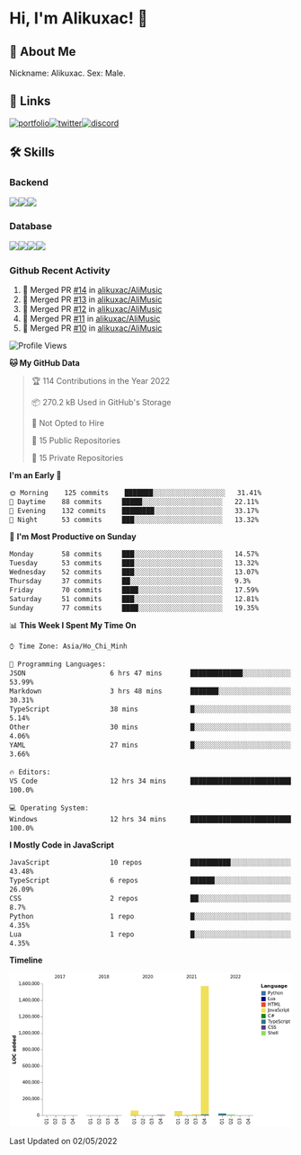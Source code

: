 # Hi, I'm Alikuxac! 👋
## 🚀 About Me
Nickname: Alikuxac.
Sex: Male.

## 🔗 Links
[![portfolio][portfolio-badge]][website-link][![twitter][twitter-badge]][twitter-link][![discord][discord-badge]][discord-link]

## 🛠 Skills
<!---### Frontend--->

### Backend
[![](https://img.shields.io/badge/C%23-239120?style=for-the-badge&logo=c-sharp&logoColor=white)]()[![](https://img.shields.io/badge/JavaScript-F7DF1E?style=for-the-badge&logo=javascript&logoColor=black)]()[![](https://img.shields.io/badge/TypeScript-007ACC?style=for-the-badge&logo=typescript&logoColor=white)]()
### Database
[![](https://img.shields.io/badge/MySQL-00000F?style=for-the-badge&logo=mysql&logoColor=white)]()[![](https://img.shields.io/badge/MongoDB-4EA94B?style=for-the-badge&logo=mongodb&logoColor=white)]()[![](https://img.shields.io/badge/PostgreSQL-316192?style=for-the-badge&logo=postgresql&logoColor=white)]()[![](https://img.shields.io/badge/Redis-D82C20?style=for-the-badge&logo=RedislogoColor=white)]()
<!---### Tools--->

<!---### Framework--->

### Github Recent Activity
<!--START_SECTION:activity-->
1. 🎉 Merged PR [#14](https://github.com/alikuxac/AliMusic/pull/14) in [alikuxac/AliMusic](https://github.com/alikuxac/AliMusic)
2. 🎉 Merged PR [#13](https://github.com/alikuxac/AliMusic/pull/13) in [alikuxac/AliMusic](https://github.com/alikuxac/AliMusic)
3. 🎉 Merged PR [#12](https://github.com/alikuxac/AliMusic/pull/12) in [alikuxac/AliMusic](https://github.com/alikuxac/AliMusic)
4. 🎉 Merged PR [#11](https://github.com/alikuxac/AliMusic/pull/11) in [alikuxac/AliMusic](https://github.com/alikuxac/AliMusic)
5. 🎉 Merged PR [#10](https://github.com/alikuxac/AliMusic/pull/10) in [alikuxac/AliMusic](https://github.com/alikuxac/AliMusic)
<!--END_SECTION:activity-->

<!--START_SECTION:waka-->
![Profile Views](http://img.shields.io/badge/Profile%20Views-82-blue)

**🐱 My GitHub Data** 

> 🏆 114 Contributions in the Year 2022
 > 
> 📦 270.2 kB Used in GitHub's Storage 
 > 
> 🚫 Not Opted to Hire
 > 
> 📜 15 Public Repositories 
 > 
> 🔑 15 Private Repositories  
 > 
**I'm an Early 🐤** 

```text
🌞 Morning    125 commits    ███████░░░░░░░░░░░░░░░░░░   31.41% 
🌆 Daytime    88 commits     █████░░░░░░░░░░░░░░░░░░░░   22.11% 
🌃 Evening    132 commits    ████████░░░░░░░░░░░░░░░░░   33.17% 
🌙 Night      53 commits     ███░░░░░░░░░░░░░░░░░░░░░░   13.32%

```
📅 **I'm Most Productive on Sunday** 

```text
Monday       58 commits     ███░░░░░░░░░░░░░░░░░░░░░░   14.57% 
Tuesday      53 commits     ███░░░░░░░░░░░░░░░░░░░░░░   13.32% 
Wednesday    52 commits     ███░░░░░░░░░░░░░░░░░░░░░░   13.07% 
Thursday     37 commits     ██░░░░░░░░░░░░░░░░░░░░░░░   9.3% 
Friday       70 commits     ████░░░░░░░░░░░░░░░░░░░░░   17.59% 
Saturday     51 commits     ███░░░░░░░░░░░░░░░░░░░░░░   12.81% 
Sunday       77 commits     ████░░░░░░░░░░░░░░░░░░░░░   19.35%

```


📊 **This Week I Spent My Time On** 

```text
⌚︎ Time Zone: Asia/Ho_Chi_Minh

💬 Programming Languages: 
JSON                     6 hrs 47 mins       █████████████░░░░░░░░░░░░   53.99% 
Markdown                 3 hrs 48 mins       ███████░░░░░░░░░░░░░░░░░░   30.31% 
TypeScript               38 mins             █░░░░░░░░░░░░░░░░░░░░░░░░   5.14% 
Other                    30 mins             █░░░░░░░░░░░░░░░░░░░░░░░░   4.06% 
YAML                     27 mins             █░░░░░░░░░░░░░░░░░░░░░░░░   3.66%

🔥 Editors: 
VS Code                  12 hrs 34 mins      █████████████████████████   100.0%

💻 Operating System: 
Windows                  12 hrs 34 mins      █████████████████████████   100.0%

```

**I Mostly Code in JavaScript** 

```text
JavaScript               10 repos            ██████████░░░░░░░░░░░░░░░   43.48% 
TypeScript               6 repos             ██████░░░░░░░░░░░░░░░░░░░   26.09% 
CSS                      2 repos             ██░░░░░░░░░░░░░░░░░░░░░░░   8.7% 
Python                   1 repo              █░░░░░░░░░░░░░░░░░░░░░░░░   4.35% 
Lua                      1 repo              █░░░░░░░░░░░░░░░░░░░░░░░░   4.35%

```


**Timeline**

![Chart not found](https://raw.githubusercontent.com/alikuxac/alikuxac/master/charts/bar_graph.png) 


 Last Updated on 02/05/2022
<!--END_SECTION:waka-->

<!--- Link definition --->
[website-link]: https://alikuxac.xyz/
[twitter-link]: https://twitter.com/alikuxac
[discord-link]: https://discord.gg/8yfv46W
[kofi-link]: https://ko-fi.com/alikuxac
[Facebook]: https://www.facebook.com/anikuxac

[Instagram]: https://www.instagram.com/alikuxac/

<!--- Badgee Imag --->
[portfolio-badge]: https://img.shields.io/badge/my_portfolio-000?style=for-the-badge&logo=ko-fi&logoColor=white
[twitter-badge]: https://img.shields.io/badge/twitter-1DA1F2?style=for-the-badge&logo=twitter&logoColor=white
[discord-badge]: https://img.shields.io/badge/Discord-7289DA?style=for-the-badge&logo=discord&logoColor=white
